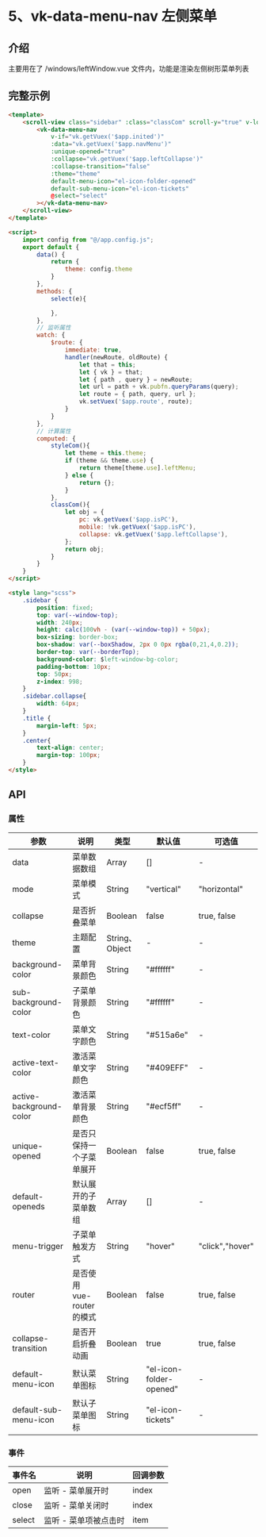 # 5、vk-data-menu-nav 左侧菜单

## 介绍

主要用在了 /windows/leftWindow.vue 文件内，功能是渲染左侧树形菜单列表

## 完整示例

```html
<template>
	<scroll-view class="sidebar" :class="classCom" scroll-y="true" v-loading="!vk.getVuex('$app.inited')" :style="styleCom">
		<vk-data-menu-nav
			v-if="vk.getVuex('$app.inited')"
			:data="vk.getVuex('$app.navMenu')"
			:unique-opened="true"
			:collapse="vk.getVuex('$app.leftCollapse')"
			:collapse-transition="false"
			:theme="theme"
			default-menu-icon="el-icon-folder-opened"
			default-sub-menu-icon="el-icon-tickets"
			@select="select"
		></vk-data-menu-nav>
	</scroll-view>
</template>

<script>
	import config from "@/app.config.js";
	export default {
		data() {
			return {
				theme: config.theme
			}
		},
		methods: {
			select(e){

			},
		},
		// 监听属性
		watch: {
			$route: {
				immediate: true,
				handler(newRoute, oldRoute) {
					let that = this;
					let { vk } = that;
					let { path , query } = newRoute;
					let url = path + vk.pubfn.queryParams(query);
					let route = { path, query, url };
					vk.setVuex('$app.route', route);
				}
			}
		},
		// 计算属性
		computed: {
			styleCom(){
				let theme = this.theme;
				if (theme && theme.use) {
					return theme[theme.use].leftMenu;
				} else {
					return {};
				}
			},
			classCom(){
				let obj = {
					pc: vk.getVuex('$app.isPC'),
					mobile: !vk.getVuex('$app.isPC'),
					collapse: vk.getVuex('$app.leftCollapse'),
				};
				return obj;
			}
		}
	}
</script>

<style lang="scss">
	.sidebar {
		position: fixed;
		top: var(--window-top);
		width: 240px;
		height: calc(100vh - (var(--window-top)) + 50px);
		box-sizing: border-box;
		box-shadow: var(--boxShadow, 2px 0 0px rgba(0,21,4,0.2));
		border-top: var(--borderTop);
		background-color: $left-window-bg-color;
		padding-bottom: 10px;
		top: 50px;
		z-index: 998;
	}
	.sidebar.collapse{
		width: 64px;
	}
	.title {
		margin-left: 5px;
	}
	.center{
		text-align: center;
		margin-top: 100px;
	}
</style>
```

## API

### 属性

| 参数 | 说明 | 类型 | 默认值 | 可选值 |
|------|------|------|--------|--------|
| data | 菜单数据数组 | Array | [] | - |
| mode | 菜单模式 | String | "vertical" | "horizontal" |
| collapse | 是否折叠菜单 | Boolean | false | true, false |
| theme | 主题配置 | String、 Object | - | - |
| background-color | 菜单背景颜色 | String | "#ffffff" | - |
| sub-background-color | 子菜单背景颜色 | String | "#ffffff" | - |
| text-color | 菜单文字颜色 | String | "#515a6e" | - |
| active-text-color | 激活菜单文字颜色 | String | "#409EFF" | - |
| active-background-color | 激活菜单背景颜色 | String | "#ecf5ff" | - |
| unique-opened | 是否只保持一个子菜单展开 | Boolean | false | true, false |
| default-openeds | 默认展开的子菜单数组 | Array | [] | - |
| menu-trigger | 子菜单触发方式 | String | "hover" | "click","hover" |
| router | 是否使用 vue-router 的模式 | Boolean | false | true, false |
| collapse-transition | 是否开启折叠动画 | Boolean | true | true, false |
| default-menu-icon | 默认菜单图标 | String | "el-icon-folder-opened" | - |
| default-sub-menu-icon | 默认子菜单图标 | String | "el-icon-tickets" | - |

### 事件

| 事件名 | 说明 | 回调参数 |
|--------|------|----------|
| open | 监听 - 菜单展开时 | index |
| close | 监听 - 菜单关闭时 | index |
| select | 监听 - 菜单项被点击时 | item |